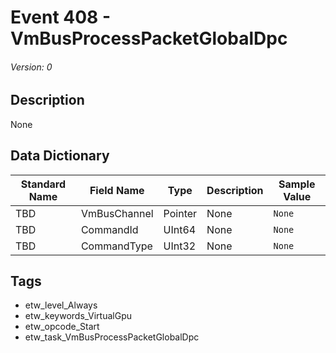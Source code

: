 # Event 408 - VmBusProcessPacketGlobalDpc
###### Version: 0

## Description
None

## Data Dictionary
|Standard Name|Field Name|Type|Description|Sample Value|
|---|---|---|---|---|
|TBD|VmBusChannel|Pointer|None|`None`|
|TBD|CommandId|UInt64|None|`None`|
|TBD|CommandType|UInt32|None|`None`|

## Tags
* etw_level_Always
* etw_keywords_VirtualGpu
* etw_opcode_Start
* etw_task_VmBusProcessPacketGlobalDpc